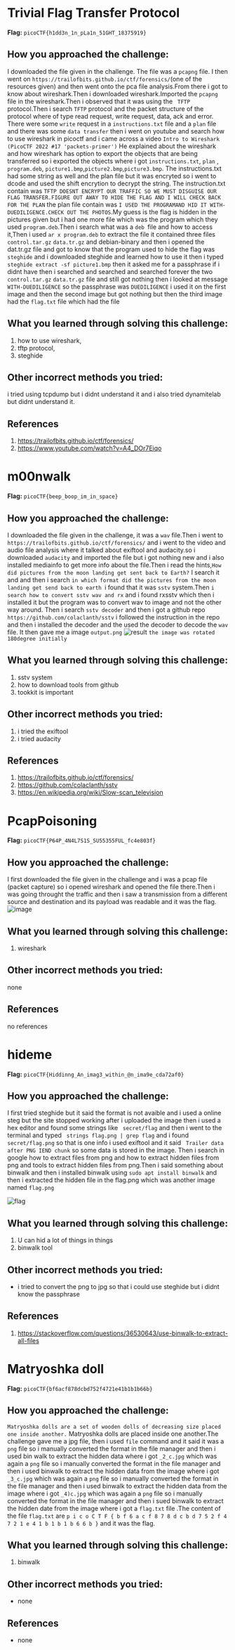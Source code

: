 # Trivial Flag Transfer Protocol

**Flag:** `picoCTF{h1dd3n_1n_pLa1n_51GHT_18375919}`

## How you approached the challenge:
I downloaded the file given in the challenge. The file was a `pcapng` file. I then went on `https://trailofbits.github.io/ctf/forensics/`(one of the resources given)
and then went onto the pca file analysis.From there i got to know about wireshark.Then i downloaded wireshark.Imported the `pcapng` file in the wireshark.Then i observed
that it was using the ` TFTP` protocol.Then i search `TFTP` protocol and the packet structure of the protocol where of type read request, write request, data, ack and error.
There were some `write` request in a `instructions.txt` file and a `plan` file and there was some `data transfer` then i went on youtube and search how to use wireshark 
in picoctf and i came across a video `Intro to Wireshark (PicoCTF 2022 #17 'packets-primer')` He explained about the wireshark and how wireshark has option to export the 
objects that are being transferred so i exported the objects where i got `instructions.txt`, `plan` , `program.deb`, `picture1.bmp`,`picture2.bmp`,`picture3.bmp`.
The instructions.txt had some string as well and the plan file but it was encryted so i went to dcode and used the shift encrytion to decrypt the string.
The instruction.txt contain was `TFTP DOESNT ENCRYPT OUR TRAFFIC SO WE MUST DISGUISE OUR FLAG TRANSFER.FIGURE OUT AWAY TO HIDE THE FLAG AND I WILL CHECK BACK FOR THE PLAN`
the plan file contain was `I USED THE PROGRAMAND HID IT WITH-DUEDILIGENCE.CHECK OUT THE PHOTOS`.My guess is the flag is hidden in the pictures given but i had one more
file which was the program which they used `program.deb`.Then i search what was a `deb `file and how to access it,Then i used `ar x program.deb` to extract the file
it contained three files `control.tar.gz` `data.tr.gz` and debian-binary and then i opened the dat.tr.gz file and got to know that the program used to hide the flag was
`steghide` and i downloaded steghide and learned how to use it then i typed `steghide extract -sf picture1.bmp` then it asked me for a passphrase if i didnt have then 
i searched and searched and searched forever the two `control.tar.gz` `data.tr.gz` file and still got nothing then i looked at message `WITH-DUEDILIGENCE` so the passphrase
was `DUEDILIGENCE` i used it on the first image and then the second image but got nothing but then the third image had the `flag.txt` file which had the file 
## What you learned through solving this challenge:
1. how to use wireshark,
2. tftp protocol,
3. steghide
## Other incorrect methods you tried:
i tried using tcpdump but i didnt understand it and i also tried dynamitelab but didnt understand it.


## References
 1. https://trailofbits.github.io/ctf/forensics/
 2. https://www.youtube.com/watch?v=A4_DOr7Eiqo

# m00nwalk

**Flag:** `picoCTF{beep_boop_im_in_space}`

## How you approached the challenge:
I downloaded the file given in the challenge, it was a `wav` file.Then i went to `https://trailofbits.github.io/ctf/forensics/`  and i went to the video and audio file analysis where it talked about exiftool and audacity.so i downloaded `audacity` and imported the file but i got nothing new and i also installed mediainfo to get more info about the file.Then i read the hints,`How did pictures from the moon landing get sent back to Earth?` I search it and and then i search `in which format did the pictures from the moon landing get send back to earth `i found that it was `sstv` system.Then `i search how to convert sstv wav and rx` and i found rxsstv which then i installed it but the program was to convert wav to image and not the other way around. Then i search `sstv decoder` and then i got a github repo `https://github.com/colaclanth/sstv` i followed the instruction in the repo and then i installed the decoder and the used the decoder to decode the `wav` file. It then gave me a image `output.png`
![result](https://github.com/user-attachments/assets/c047b711-8b08-4d29-86ca-15594326c713)
`the image was rotated 180degree initially` 

## What you learned through solving this challenge:
 1. sstv system
 2. how to download tools from github
 3. tookkit is important 
## Other incorrect methods you tried:
 1. i tried the exiftool
 2. i tried audacity 

## References
 1. https://trailofbits.github.io/ctf/forensics/
 2. https://github.com/colaclanth/sstv
 3. https://en.wikipedia.org/wiki/Slow-scan_television

# PcapPoisoning

**Flag:** `picoCTF{P64P_4N4L7S1S_SU55355FUL_fc4e803f}`

## How you approached the challenge:
I first downloaded the file given in the challenge and i was a pcap file (packet capture) so i opened wireshark and opened the file there.Then i was going throught the traffic and then i saw a transmission from a different source and destination and its payload was readable and it was the flag.
![image](https://github.com/user-attachments/assets/1edf9ce7-58d0-4f6a-a91f-7fa6efa2804e)

## What you learned through solving this challenge:
1. wireshark
## Other incorrect methods you tried:
none

## References
no references

# hideme

**Flag:** `picoCTF{Hiddinng_An_imag3_within_@n_ima9e_cda72af0}`

## How you approached the challenge:
I first tried steghide but it said the format is not avaible and i used a online steg but the site stopped working after i uploaded the image  then i used a hex editor and found some strings like ` secret/flag` and then i went to the terminal and typed ` strings flag.png | grep flag` and i found `secret/flag.png` so that is one info i used exiftool and it said ` Trailer data after PNG IEND chunk` so some data is stored in the image. Then i search in google how to extract files from png and how to extract hidden files from png and tools to extract hidden files from png.Then i said something about binwalk and then i installed binwalk using `sudo apt install binwalk` and then i extracted the hidden file in the flag.png which was another image named `flag.png` 

![flag](https://github.com/user-attachments/assets/5bd3bdfb-a5a6-4023-ad9e-a5b48cefaf6f)

## What you learned through solving this challenge:

1. U can hid a lot of things in things
2. binwalk tool 

## Other incorrect methods you tried:
- i tried to convert the png to jpg so that i could use steghide but i didnt know the passphrase 

## References
1. https://stackoverflow.com/questions/36530643/use-binwalk-to-extract-all-files


# Matryoshka doll

**Flag:** `picoCTF{bf6acf878dcbd752f4721e41b1b1b66b}`

## How you approached the challenge:
`Matryoshka dolls are a set of wooden dolls of decreasing size placed one inside another.` Matryoshka dolls are placed inside one another.The challenge gave me 
a jpg file, then i used `file` command and it said it was a `png` file so i manually converted the format in the file manager and then i used bin walk to extract the hidden data where i got `_2_c.jpg` which was again a `png` file so i manually converted the format in the file manager and then i used binwalk to extract the hidden data from the image where i got `_3_c.jpg` which was again a `png` file so i manually converted the format in the file manager and then i used binwalk to extract the hidden data from the image where i got `_4)c.jpg` which was again a `png` file so i manually converted the format in the file manager and then i sued 
binwalk to extract the hidden date from the image where i got a `flag.txt` file .The content of the file `flag.txt` are `p i c o C T F { b f 6 a c f 8 7 8 d c b d 7 5 2 f 4 7 2 1 e 4 1 b 1 b 1 b 6 6 b }` and it was the flag.
## What you learned through solving this challenge:

1. binwalk 

## Other incorrect methods you tried:
- none

## References
- none
